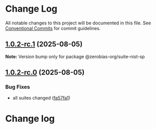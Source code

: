 # Change Log

All notable changes to this project will be documented in this file.
See [Conventional Commits](https://conventionalcommits.org) for commit guidelines.

## [1.0.2-rc.1](https://github.com/zerobias-org/suite/compare/@zerobias-org/suite-nist-sp@1.0.2-rc.0...@zerobias-org/suite-nist-sp@1.0.2-rc.1) (2025-08-05)

**Note:** Version bump only for package @zerobias-org/suite-nist-sp





## [1.0.2-rc.0](https://github.com/zerobias-org/suite/compare/@zerobias-org/suite-nist-sp@1.0.1...@zerobias-org/suite-nist-sp@1.0.2-rc.0) (2025-08-05)


### Bug Fixes

* all suites changed ([fa57fa1](https://github.com/zerobias-org/suite/commit/fa57fa1af7628003297df46b2d7740fe95bd2666))





# Change log

